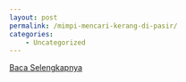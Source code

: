 ```yaml
---
layout: post
permalink: /mimpi-mencari-kerang-di-pasir/
categories:
    - Uncategorized
---
```


[Baca Selengkapnya](/09)